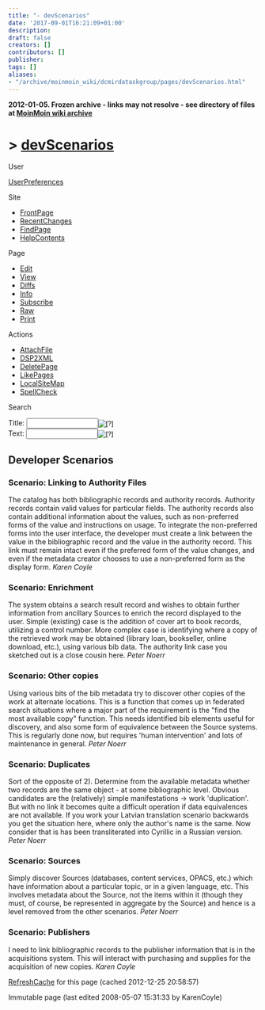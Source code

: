 ```yaml
---
title: "- devScenarios"
date: '2017-09-01T16:21:09+01:00'
description: 
draft: false
creators: []
contributors: []
publisher: 
tags: []
aliases:
- "/archive/moinmoin_wiki/dcmirdataskgroup/pages/devScenarios.html"
---
```


**2012-01-05. Frozen archive - links may not resolve - see directory of files at [MoinMoin wiki archive](/moinmoin-wiki-archive/)**

# > [devScenarios](http://dublincore.org/dcmirdataskgroup/devScenarios?action=fullsearch&value=devScenarios&literal=1&case=1&context=40 "Click here to do a full-text search for this title")

User

 [UserPreferences](http://dublincore.org/dcmirdataskgroup/UserPreferences)
  

Site

- [FrontPage](http://dublincore.org/dcmirdataskgroup/FrontPage)
- [RecentChanges](http://dublincore.org/dcmirdataskgroup/RecentChanges)
- [FindPage](http://dublincore.org/dcmirdataskgroup/FindPage)
- [HelpContents](http://dublincore.org/dcmirdataskgroup/HelpContents)

Page

- [Edit](http://dublincore.org/dcmirdataskgroup/devScenarios?action=edit "Edit")
- [View](http://dublincore.org/dcmirdataskgroup/devScenarios "View")
- [Diffs](http://dublincore.org/dcmirdataskgroup/devScenarios?action=diff "Diffs")
- [Info](http://dublincore.org/dcmirdataskgroup/devScenarios?action=info "Info")
- [Subscribe](http://dublincore.org/dcmirdataskgroup/devScenarios?action=subscribe "Subscribe")
- [Raw](http://dublincore.org/dcmirdataskgroup/devScenarios?action=raw "Raw")
- [Print](http://dublincore.org/dcmirdataskgroup/devScenarios?action=print "Print")

Actions

- [AttachFile](http://dublincore.org/dcmirdataskgroup/devScenarios?action=AttachFile)
- [DSP2XML](http://dublincore.org/dcmirdataskgroup/devScenarios?action=DSP2XML)
- [DeletePage](http://dublincore.org/dcmirdataskgroup/devScenarios?action=DeletePage)
- [LikePages](http://dublincore.org/dcmirdataskgroup/devScenarios?action=LikePages)
- [LocalSiteMap](http://dublincore.org/dcmirdataskgroup/devScenarios?action=LocalSiteMap)
- [SpellCheck](http://dublincore.org/dcmirdataskgroup/devScenarios?action=SpellCheck)

Search

<form method="POST" action="/dcmirdataskgroup/devScenarios">
<p>
<input name="action" value="inlinesearch" type="hidden">
<input name="context" value="40" type="hidden">
Title: <input name="text_title" size="15" maxlength="50" type="text"><input src="devScenarios_files/moin-search.png" name="button_title" alt="[?]" type="image"><br>Text: <input name="text_full" size="15" maxlength="50" type="text"><input src="devScenarios_files/moin-search.png" name="button_full" alt="[?]" type="image">
</p>
</form>

## Developer Scenarios

### Scenario: Linking to Authority Files

The catalog has both bibliographic records and authority records. Authority records contain valid values for particular fields. The authority records also contain additional information about the values, such as non-preferred forms of the value and instructions on usage. To integrate the non-preferred forms into the user interface, the developer must create a link between the value in the bibliographic record and the value in the authority record. This link must remain intact even if the preferred form of the value changes, and even if the metadata creator chooses to use a non-preferred form as the display form. _Karen Coyle_

### Scenario: Enrichment

The system obtains a search result record and wishes to obtain further information from ancillary Sources to enrich the record displayed to the user. Simple (existing) case is the addition of cover art to book records, utilizing a control number. More complex case is identifying where a copy of the retrieved work may be obtained (library loan, bookseller, online download, etc.), using various bib data. The authority link case you sketched out is a close cousin here. _Peter Noerr_

### Scenario: Other copies

Using various bits of the bib metadata try to discover other copies of the work at alternate locations. This is a function that comes up in federated search situations where a major part of the requirement is the "find the most available copy" function. This needs identified bib elements useful for discovery, and also some form of equivalence between the Source systems. This is regularly done now, but requires 'human intervention' and lots of maintenance in general. _Peter Noerr_

### Scenario: Duplicates

Sort of the opposite of 2). Determine from the available metadata whether two records are the same object - at some bibliographic level. Obvious candidates are the (relatively) simple manifestations -> work 'duplication'. But with no link it becomes quite a difficult operation if data equivalences are not available. If you work your Latvian translation scenario backwards you get the situation here, where only the author's name is the same. Now consider that is has been transliterated into Cyrillic in a Russian version. _Peter Noerr_

### Scenario: Sources

Simply discover Sources (databases, content services, OPACS, etc.) which have information about a particular topic, or in a given language, etc. This involves metadata about the Source, not the items within it (though they must, of course, be represented in aggregate by the Source) and hence is a level removed from the other scenarios. _Peter Noerr_

### Scenario: Publishers

I need to link bibliographic records to the publisher information that is in the acquisitions system. This will interact with purchasing and supplies for the acquisition of new copies. _Karen Coyle_

 [RefreshCache](http://dublincore.org/dcmirdataskgroup/devScenarios?action=refresh&arena=Page.py&key=devScenarios.text_html) for this page (cached 2012-12-25 20:58:57)  

Immutable page (last edited 2008-05-07 15:31:33 by KarenCoyle)

